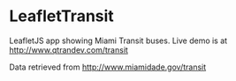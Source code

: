 # LeafletTransit
LeafletJS app showing Miami Transit buses. Live demo is at http://www.qtrandev.com/transit

Data retrieved from http://www.miamidade.gov/transit
